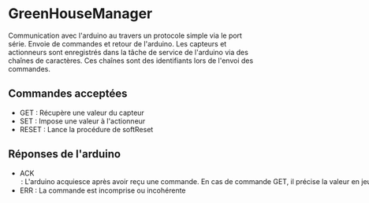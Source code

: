 GreenHouseManager
=================

Communication avec l'arduino au travers un protocole simple via le port série. Envoie de commandes et retour de l'arduino.
Les capteurs et actionneurs sont enregistrés dans la tâche de service de l'arduino via des chaînes de caractères. Ces chaînes
sont des identifiants <id> lors de l'envoi des commandes. 

Commandes acceptées
-------------------
* GET <id>  : Récupère une valeur du capteur <id>
* SET <id> <val> : Impose une valeur <val> à l'actionneur <id>
* RESET : Lance la procédure de softReset

Réponses de l'arduino
---------------------
* ACK <option> : L'arduino acquiesce après avoir reçu une commande. En cas de commande GET, il précise la valeur en jeu
* ERR : La commande est incomprise ou incohérente
